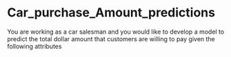 # Car_purchase_Amount_predictions
You are working as a car salesman and you would like to develop a model to predict the total dollar amount that customers are willing to pay given the following attributes
